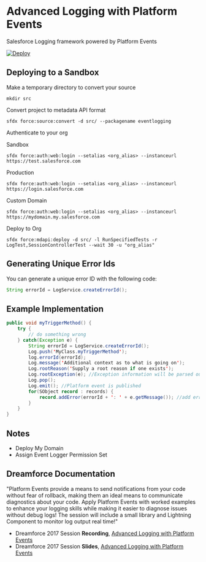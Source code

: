# Advanced Logging with Platform Events
Salesforce Logging framework powered by Platform Events

[![Deploy](https://deploy-to-sfdx.com/dist/assets/images/DeployToSFDX.svg)](https://deploy-to-sfdx.com/)

Deploying to a Sandbox
-----
Make a temporary directory to convert your source
```
mkdir src
```
Convert project to metadata API format
```
sfdx force:source:convert -d src/ --packagename eventlogging
```

Authenticate to your org

Sandbox
```
sfdx force:auth:web:login --setalias <org_alias> --instanceurl https://test.salesforce.com
```
Production
```
sfdx force:auth:web:login --setalias <org_alias> --instanceurl https://login.salesforce.com
```
Custom Domain
```
sfdx force:auth:web:login --setalias <org_alias> --instanceurl https://mydomain.my.salesforce.com
```

Deploy to Org
```
sfdx force:mdapi:deploy -d src/ -l RunSpecifiedTests -r LogTest,SessionControllerTest --wait 30 -u "org_alias"
```

Generating Unique Error Ids
-----
You can generate a unique error ID with the following code:
```java
String errorId = LogService.createErrorId();
```

Example Implementation
-----
```java
public void myTriggerMethod() {
    try {
        // do something wrong
    } catch(Exception e) {
        String errorId = LogService.createErrorId();
        Log.push('MyClass.myTriggerMethod');
        log.errorId(errorId);
        Log.message('Additional context as to what is going on');
        Log.rootReason('Supply a root reason if one exists');
        Log.rootException(e); //Exception information will be parsed out.
        Log.pop();
        Log.emit(); //Platform event is published
        for(SObject record : records) {
            record.addError(errorId + ': ' + e.getMessage()); //add error to display to users.
        }
    }
}
```

Notes
-----

- Deploy My Domain
- Assign Event Logger Permission Set

Dreamforce Documentation
-------------

"Platform Events provide a means to send notifications from your code without fear of rollback, making them an ideal means to communicate diagnostics about your code. Apply Platform Events with worked examples to enhance your logging skills while making it easier to diagnose issues without debug logs! The session will include a small library and Lightning Component to monitor log output real time!"

- Dreamforce 2017 Session **Recording**, [Advanced Logging with Platform Events](https://www.youtube.com/watch?v=yYeurYnasVc)
- Dreamforce 2017 Session **Slides**, [Advanced Logging with Platform Events](https://www.slideshare.net/secret/IZg60GFyxpnfXA)
